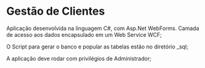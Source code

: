 # Gestão de Clientes
 
Aplicação desenvolvida na linguagem C#, com Asp.Net WebForms. Camada de acesso aos dados encapsulado em um Web Service WCF;

O Script para gerar o banco e popular as tabelas estão no diretório _sql;

A aplicação deve rodar com privilégios de Administrador;
